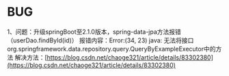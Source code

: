 # BUG

1、问题：升级springBoot至2.1.0版本，spring-data-jpa方法报错（userDao.findById(id)）
报错内容：Error:(34, 23) java: 无法将接口 org.springframework.data.repository.query.QueryByExampleExecutor<T>中的方法
解决方法：[https://blog.csdn.net/chaoge321/article/details/83302380](https://blog.csdn.net/chaoge321/article/details/83302380)